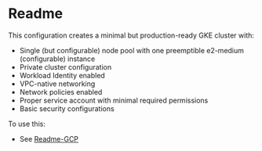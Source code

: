 # Readme

This configuration creates a minimal but production-ready GKE cluster with:

- Single (but configurable) node pool with one preemptible e2-medium (configurable) instance
- Private cluster configuration
- Workload Identity enabled
- VPC-native networking
- Network policies enabled
- Proper service account with minimal required permissions
- Basic security configurations

To use this:

- See [Readme-GCP](Readme-GCP.md)
